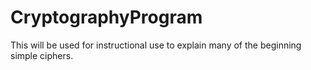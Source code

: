 # CryptographyProgram
This will be used for instructional use to explain many of the beginning simple ciphers.

